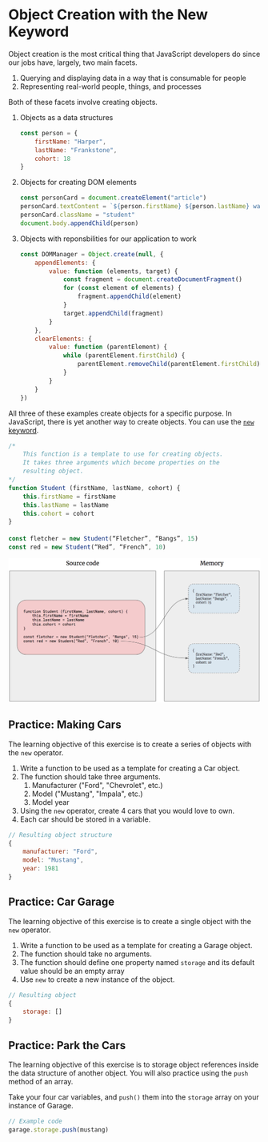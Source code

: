 # Object Creation with the New Keyword

Object creation is the most critical thing that JavaScript developers do since our jobs have, largely, two main facets.

1. Querying and displaying data in a way that is consumable for people
1. Representing real-world people, things, and processes

Both of these facets involve creating objects.

1. Objects as a data structures
    ```js
    const person = {
        firstName: "Harper",
        lastName: "Frankstone",
        cohort: 18
    }
    ```
1. Objects for creating DOM elements
    ```js
    const personCard = document.createElement("article")
    personCard.textContent = `${person.firstName} ${person.lastName} was in cohort ${18}`
    personCard.className = "student"
    document.body.appendChild(person)
    ```
1. Objects with reponsbilities for our application to work
    ```js
    const DOMManager = Object.create(null, {
        appendElements: {
            value: function (elements, target) {
                const fragment = document.createDocumentFragment()
                for (const element of elements) {
                    fragment.appendChild(element)
                }
                target.appendChild(fragment)
            }
        },
        clearElements: {
            value: function (parentElement) {
                while (parentElement.firstChild) {
                    parentElement.removeChild(parentElement.firstChild)
                }
            }
        }
    })
    ```

All three of these examples create objects for a specific purpose. In JavaScript, there is yet another way to create objects. You can use the [`new` keyword](https://developer.mozilla.org/en-US/docs/Web/JavaScript/Reference/Operators/new).

```js
/*
    This function is a template to use for creating objects.
    It takes three arguments which become properties on the
    resulting object.
*/
function Student (firstName, lastName, cohort) {
    this.firstName = firstName
    this.lastName = lastName
    this.cohort = cohort
}

const fletcher = new Student(“Fletcher”, “Bangs”, 15)
const red = new Student(“Red”, “French”, 10)
```

![creating objects in memory with the new keyword](./images/object-creation.png)

## Practice: Making Cars

The learning objective of this exercise is to create a series of objects with the `new` operator.

1. Write a function to be used as a template for creating a Car object.
1. The function should take three arguments.
    1. Manufacturer ("Ford", "Chevrolet", etc.)
    1. Model ("Mustang", "Impala", etc.)
    1. Model year
1. Using the `new` operator, create 4 cars that you would love to own.
1. Each car should be stored in a variable.

```js
// Resulting object structure
{
    manufacturer: "Ford",
    model: "Mustang",
    year: 1981
}
```

## Practice: Car Garage

The learning objective of this exercise is to create a single object with the `new` operator.

1. Write a function to be used as a template for creating a Garage object.
1. The function should take no arguments.
1. The function should define one property named `storage` and its default value should be an empty array
1. Use `new` to create a new instance of the object.

```js
// Resulting object
{
    storage: []
}
```

## Practice: Park the Cars

The learning objective of this exercise is to storage object references inside the data structure of another object. You will also practice using the `push` method of an array.

Take your four car variables, and `push()` them into the `storage` array on your instance of Garage.

```js
// Example code
garage.storage.push(mustang)
```
